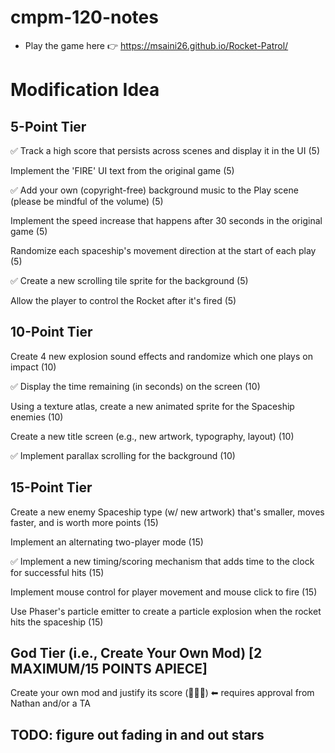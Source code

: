 # cmpm-120-notes
- Play the game here 👉 https://msaini26.github.io/Rocket-Patrol/

# Modification Idea

## 5-Point Tier

✅ Track a high score that persists across scenes and display it in the UI (5)

Implement the 'FIRE' UI text from the original game (5)

✅ Add your own (copyright-free) background music to the Play scene (please be mindful of the volume) (5)

Implement the speed increase that happens after 30 seconds in the original game (5)

Randomize each spaceship's movement direction at the start of each play (5)

✅ Create a new scrolling tile sprite for the background (5)

Allow the player to control the Rocket after it's fired (5)


## 10-Point Tier

Create 4 new explosion sound effects and randomize which one plays on impact (10)

✅ Display the time remaining (in seconds) on the screen (10)

Using a texture atlas, create a new animated sprite for the Spaceship enemies (10)

Create a new title screen (e.g., new artwork, typography, layout) (10)

✅ Implement parallax scrolling for the background (10)

## 15-Point Tier
Create a new enemy Spaceship type (w/ new artwork) that's smaller, moves faster, and is worth more points (15)

Implement an alternating two-player mode (15)

✅ Implement a new timing/scoring mechanism that adds time to the clock for successful hits (15)

Implement mouse control for player movement and mouse click to fire (15)

Use Phaser's particle emitter to create a particle explosion when the rocket hits the spaceship (15)

## God Tier (i.e., Create Your Own Mod) [2 MAXIMUM/15 POINTS APIECE]
Create your own mod and justify its score (🤷🏻‍♂️) ⬅ requires approval from Nathan and/or a TA


## TODO: figure out fading in and out stars